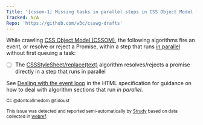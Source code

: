 ```yaml
---
Title: '[cssom-1] Missing tasks in parallel steps in CSS Object Model (CSSOM)'
Tracked: N/A
Repo: 'https://github.com/w3c/csswg-drafts'
---
```


While crawling [CSS Object Model (CSSOM)](https://drafts.csswg.org/cssom-1/), the following algorithms fire an event, or resolve or reject a Promise, within a step that runs [in parallel](https://html.spec.whatwg.org/multipage/infrastructure.html#in-parallel) without first queuing a task:
* [ ] The [CSSStyleSheet/replace(text)](https://drafts.csswg.org/cssom-1/#dom-cssstylesheet-replace) algorithm resolves/rejects a promise directly in a step that runs in parallel

See [Dealing with the event loop](https://html.spec.whatwg.org/multipage/webappapis.html#event-loop-for-spec-authors) in the HTML specification for guidance on how to deal with algorithm sections that run *in parallel*.

<sub>Cc @dontcallmedom @tidoust</sub>

<sub>This issue was detected and reported semi-automatically by [Strudy](https://github.com/w3c/strudy/) based on data collected in [webref](https://github.com/w3c/webref/).</sub>
